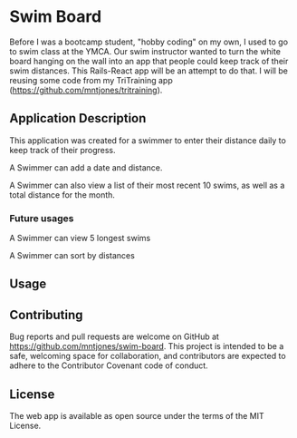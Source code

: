 # Swim Board

Before I was a bootcamp student, "hobby coding" on my own, I used to go to swim class at the YMCA. Our swim instructor wanted to turn the white board hanging on the wall into an app that people could keep track of their swim distances. This Rails-React app will be an attempt to do that. I will be reusing some code from my TriTraining app (https://github.com/mntjones/tritraining).

## Application Description
This application was created for a swimmer to enter their distance daily to keep track of their progress.

A Swimmer can add a date and distance. 

A Swimmer can also view a list of their most recent 10 swims, as well as a total distance for the month.

### Future usages

A Swimmer can view 5 longest swims

A Swimmer can sort by distances


## Usage



## Contributing
Bug reports and pull requests are welcome on GitHub at https://github.com/mntjones/swim-board. This project is intended to be a safe, welcoming space for collaboration, and contributors are expected to adhere to the Contributor Covenant code of conduct.

## License
The web app is available as open source under the terms of the MIT License.